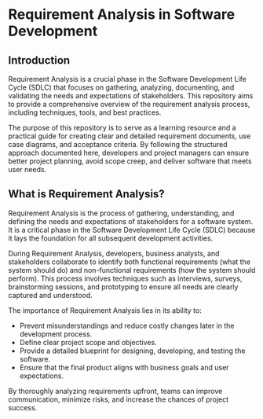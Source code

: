 # Requirement Analysis in Software Development

## Introduction

Requirement Analysis is a crucial phase in the Software Development Life Cycle (SDLC) that focuses on gathering, analyzing, documenting, and validating the needs and expectations of stakeholders. This repository aims to provide a comprehensive overview of the requirement analysis process, including techniques, tools, and best practices.

The purpose of this repository is to serve as a learning resource and a practical guide for creating clear and detailed requirement documents, use case diagrams, and acceptance criteria. By following the structured approach documented here, developers and project managers can ensure better project planning, avoid scope creep, and deliver software that meets user needs.

## What is Requirement Analysis?

Requirement Analysis is the process of gathering, understanding, and defining the needs and expectations of stakeholders for a software system. It is a critical phase in the Software Development Life Cycle (SDLC) because it lays the foundation for all subsequent development activities.

During Requirement Analysis, developers, business analysts, and stakeholders collaborate to identify both functional requirements (what the system should do) and non-functional requirements (how the system should perform). This process involves techniques such as interviews, surveys, brainstorming sessions, and prototyping to ensure all needs are clearly captured and understood.

The importance of Requirement Analysis lies in its ability to:

- Prevent misunderstandings and reduce costly changes later in the development process.
- Define clear project scope and objectives.
- Provide a detailed blueprint for designing, developing, and testing the software.
- Ensure that the final product aligns with business goals and user expectations.

By thoroughly analyzing requirements upfront, teams can improve communication, minimize risks, and increase the chances of project success.

